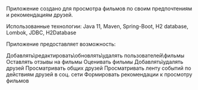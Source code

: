 
Приложение создано для просмотра фильмов по своим предпочтениям и рекомендациям друзей.

Использованные технологии:
Java 11, Maven, Spring-Boot, H2 database, Lombok, JDBC, H2Database

Приложение предоставляет возможность:

Добавлять\редактировать\обновлять\удалять пользователей\фильмы
Оставлять отзывы на фильмы
Оценивать фильмы
Добавлять\удалять друзей
Просматривать общих друзей
Просматривать ленту событий по действиям друзей в соц. сети
Формировать рекомендации к просмотру фильмов

